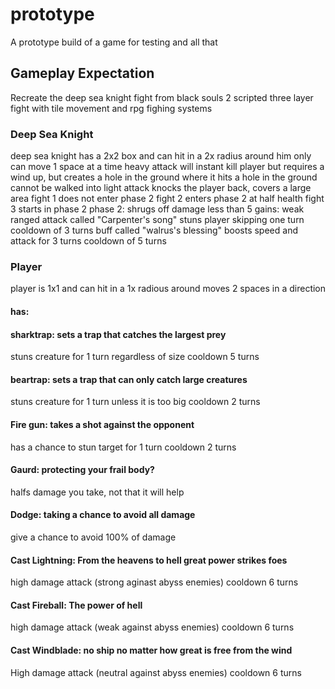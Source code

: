 # prototype
A prototype build of a game for testing and all that

## Gameplay Expectation
Recreate the deep sea knight fight from black souls 2
scripted three layer fight with tile movement and rpg fighing systems

### Deep Sea Knight
deep sea knight has a 2x2 box and can hit in a 2x radius around him
only can move 1 space at a time
heavy attack will instant kill player but requires a wind up, but creates a hole in the ground where it hits
a hole in the ground cannot be walked into
light attack knocks the player back, covers a large area
fight 1 does not enter phase 2
fight 2 enters phase 2 at half health
fight 3 starts in phase 2
phase 2:
shrugs off damage less than 5
gains:
weak ranged attack called "Carpenter's song" stuns player skipping one turn cooldown of 3 turns
buff called "walrus's blessing" boosts speed and attack for 3 turns cooldown of 5 turns

### Player
player is 1x1 and can hit in a 1x radious around
moves 2 spaces in a direction

#### has:
#### sharktrap: sets a trap that catches the largest prey
stuns creature for 1 turn regardless of size
cooldown 5 turns

#### beartrap: sets a trap that can only catch large creatures
stuns creature for 1 turn unless it is too big
cooldown 2 turns

#### Fire gun: takes a shot against the opponent
has a chance to stun target for 1 turn
cooldown 2 turns

#### Gaurd: protecting your frail body?
halfs damage you take, not that it will help

#### Dodge: taking a chance to avoid all damage
give a chance to avoid 100% of damage

#### Cast Lightning: From the heavens to hell great power strikes foes
high damage attack (strong aginast abyss enemies)
cooldown 6 turns

#### Cast Fireball: The power of hell
high damage attack (weak against abyss enemies)
cooldown 6 turns

#### Cast Windblade: no ship no matter how great is free from the wind
High damage attack (neutral against abyss enemies)
cooldown 6 turns